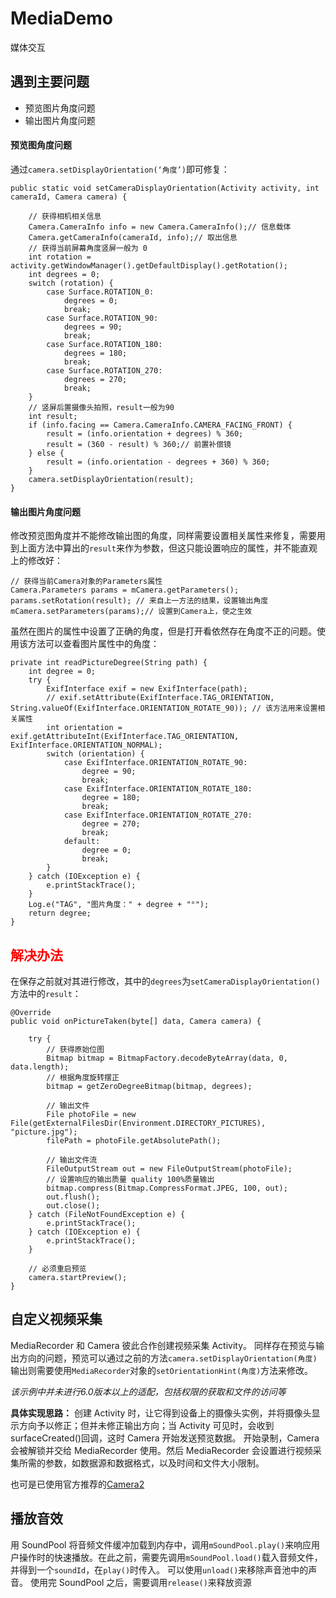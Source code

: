# MediaDemo
媒体交互

## 遇到主要问题

* 预览图片角度问题
* 输出图片角度问题

#### 预览图角度问题

通过`camera.setDisplayOrientation(‘角度’)`即可修复：

```
public static void setCameraDisplayOrientation(Activity activity, int cameraId, Camera camera) {

    // 获得相机相关信息
    Camera.CameraInfo info = new Camera.CameraInfo();// 信息载体
    Camera.getCameraInfo(cameraId, info);// 取出信息
    // 获得当前屏幕角度竖屏一般为 0
    int rotation = activity.getWindowManager().getDefaultDisplay().getRotation();
    int degrees = 0;
    switch (rotation) {
        case Surface.ROTATION_0:
            degrees = 0;
            break;
        case Surface.ROTATION_90:
            degrees = 90;
            break;
        case Surface.ROTATION_180:
            degrees = 180;
            break;
        case Surface.ROTATION_270:
            degrees = 270;
            break;
    }
    // 竖屏后置摄像头拍照，result一般为90
    int result;
    if (info.facing == Camera.CameraInfo.CAMERA_FACING_FRONT) {
        result = (info.orientation + degrees) % 360;
        result = (360 - result) % 360;// 前置补偿镜
    } else {
        result = (info.orientation - degrees + 360) % 360;
    }
    camera.setDisplayOrientation(result);
}
```

#### 输出图片角度问题

修改预览图角度并不能修改输出图的角度，同样需要设置相关属性来修复，需要用到上面方法中算出的`result`来作为参数，但这只能设置响应的属性，并不能直观上的修改好：

```
// 获得当前Camera对象的Parameters属性
Camera.Parameters params = mCamera.getParameters();
params.setRotation(result); // 来自上一方法的结果，设置输出角度
mCamera.setParameters(params);// 设置到Camera上，使之生效
```

虽然在图片的属性中设置了正确的角度，但是打开看依然存在角度不正的问题。使用该方法可以查看图片属性中的角度：

```
private int readPictureDegree(String path) {
    int degree = 0;
    try {
        ExifInterface exif = new ExifInterface(path);
        // exif.setAttribute(ExifInterface.TAG_ORIENTATION, String.valueOf(ExifInterface.ORIENTATION_ROTATE_90)); // 该方法用来设置相关属性
        int orientation = exif.getAttributeInt(ExifInterface.TAG_ORIENTATION, ExifInterface.ORIENTATION_NORMAL);
        switch (orientation) {
            case ExifInterface.ORIENTATION_ROTATE_90:
                degree = 90;
                break;
            case ExifInterface.ORIENTATION_ROTATE_180:
                degree = 180;
                break;
            case ExifInterface.ORIENTATION_ROTATE_270:
                degree = 270;
                break;
            default:
                degree = 0;
                break;
        }
    } catch (IOException e) {
        e.printStackTrace();
    }
    Log.e("TAG", "图片角度：" + degree + "°");
    return degree;
}
```

<font color=red>解决办法</font>
-------
在保存之前就对其进行修改，其中的`degrees`为`setCameraDisplayOrientation()`方法中的`result`：

```
@Override
public void onPictureTaken(byte[] data, Camera camera) {

    try {
        // 获得原始位图
        Bitmap bitmap = BitmapFactory.decodeByteArray(data, 0, data.length);
        // 根据角度旋转摆正
        bitmap = getZeroDegreeBitmap(bitmap, degrees);

        // 输出文件
        File photoFile = new File(getExternalFilesDir(Environment.DIRECTORY_PICTURES), "picture.jpg");
        filePath = photoFile.getAbsolutePath();

        // 输出文件流
        FileOutputStream out = new FileOutputStream(photoFile);
        // 设置响应的输出质量 quality 100%质量输出
        bitmap.compress(Bitmap.CompressFormat.JPEG, 100, out);
        out.flush();
        out.close();
    } catch (FileNotFoundException e) {
        e.printStackTrace();
    } catch (IOException e) {
        e.printStackTrace();
    }

    // 必须重启预览
    camera.startPreview();
}
```


## 自定义视频采集

MediaRecorder 和 Camera 彼此合作创建视频采集 Activity。
同样存在预览与输出方向的问题，预览可以通过之前的方法`camera.setDisplayOrientation(角度)`输出则需要使用`MediaRecorder`对象的`setOrientationHint(角度)`方法来修改。

_该示例中并未进行6.0版本以上的适配，包括权限的获取和文件的访问等_

**具体实现思路：**
创建 Activity 时，让它得到设备上的摄像头实例，并将摄像头显示方向予以修正；但并未修正输出方向；当 Activity 可见时，会收到 surfaceCreated()回调，这时 Camera 开始发送预览数据。
开始录制，Camera 会被解锁并交给 MediaRecorder 使用。然后 MediaRecorder 会设置进行视频采集所需的参数，如数据源和数据格式，以及时间和文件大小限制。

也可是已使用官方推荐的[Camera2](https://github.com/googlesamples/android-Camera2Video/#readme)

## 播放音效

用 SoundPool 将音频文件缓冲加载到内存中，调用`mSoundPool.play()`来响应用户操作时的快速播放。在此之前，需要先调用`mSoundPool.load()`载入音频文件，并得到一个`soundId`，在`play()`时传入。
可以使用`unload()`来移除声音池中的声音。
使用完 SoundPool 之后，需要调用`release()`来释放资源
